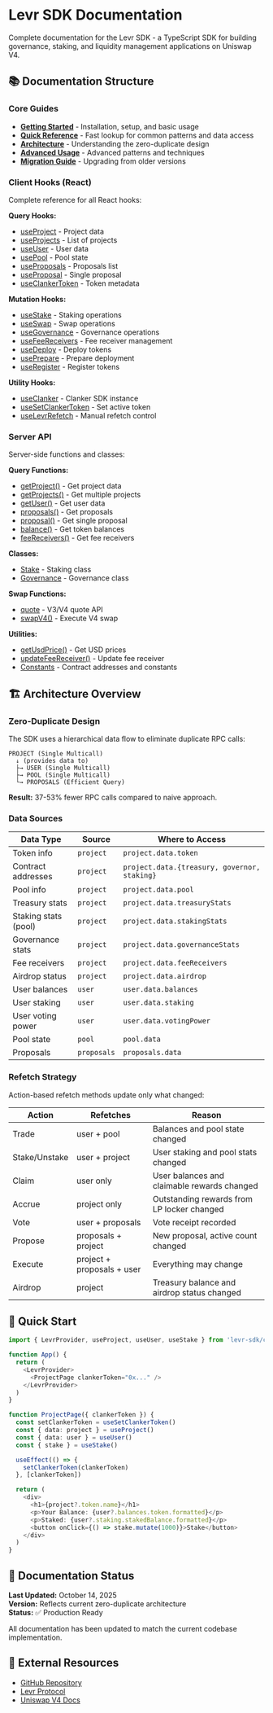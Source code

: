 # Levr SDK Documentation

Complete documentation for the Levr SDK - a TypeScript SDK for building governance, staking, and liquidity management applications on Uniswap V4.

## 📚 Documentation Structure

### Core Guides

- **[Getting Started](./getting-started.md)** - Installation, setup, and basic usage
- **[Quick Reference](./QUICK-REFERENCE.md)** - Fast lookup for common patterns and data access
- **[Architecture](./architecture.md)** - Understanding the zero-duplicate design
- **[Advanced Usage](./advanced-usage.md)** - Advanced patterns and techniques
- **[Migration Guide](./MIGRATION-GUIDE.md)** - Upgrading from older versions

### Client Hooks (React)

Complete reference for all React hooks:

**Query Hooks:**

- [useProject](./client-hooks/query/use-project.md) - Project data
- [useProjects](./client-hooks/query/use-projects.md) - List of projects
- [useUser](./client-hooks/query/use-user.md) - User data
- [usePool](./client-hooks/query/use-pool.md) - Pool state
- [useProposals](./client-hooks/query/use-proposals.md) - Proposals list
- [useProposal](./client-hooks/query/use-proposal.md) - Single proposal
- [useClankerToken](./client-hooks/query/use-clanker-token.md) - Token metadata

**Mutation Hooks:**

- [useStake](./client-hooks/mutation/use-stake.md) - Staking operations
- [useSwap](./client-hooks/mutation/use-swap.md) - Swap operations
- [useGovernance](./client-hooks/mutation/use-governance.md) - Governance operations
- [useFeeReceivers](./client-hooks/mutation/use-fee-receivers.md) - Fee receiver management
- [useDeploy](./client-hooks/mutation/use-deploy.md) - Deploy tokens
- [usePrepare](./client-hooks/mutation/use-prepare.md) - Prepare deployment
- [useRegister](./client-hooks/mutation/use-register.md) - Register tokens

**Utility Hooks:**

- [useClanker](./client-hooks/utility/use-clanker.md) - Clanker SDK instance
- [useSetClankerToken](./client-hooks/utility/use-set-clanker-token.md) - Set active token
- [useLevrRefetch](./client-hooks/utility/use-levr-refetch.md) - Manual refetch control

### Server API

Server-side functions and classes:

**Query Functions:**

- [getProject()](./server-api/queries/project.md) - Get project data
- [getProjects()](./server-api/queries/projects.md) - Get multiple projects
- [getUser()](./server-api/queries/user.md) - Get user data
- [proposals()](./server-api/queries/proposals.md) - Get proposals
- [proposal()](./server-api/queries/proposal.md) - Get single proposal
- [balance()](./server-api/queries/balance.md) - Get token balances
- [feeReceivers()](./server-api/queries/fee-receivers.md) - Get fee receivers

**Classes:**

- [Stake](./server-api/classes/stake.md) - Staking class
- [Governance](./server-api/classes/governance.md) - Governance class

**Swap Functions:**

- [quote](./server-api/swaps/quote.md) - V3/V4 quote API
- [swapV4()](./server-api/swaps/swap-v4.md) - Execute V4 swap

**Utilities:**

- [getUsdPrice()](./server-api/utilities/get-usd-price.md) - Get USD prices
- [updateFeeReceiver()](./server-api/utilities/update-fee-receiver.md) - Update fee receiver
- [Constants](./server-api/utilities/constants.md) - Contract addresses and constants

## 🏗️ Architecture Overview

### Zero-Duplicate Design

The SDK uses a hierarchical data flow to eliminate duplicate RPC calls:

```
PROJECT (Single Multicall)
  ↓ (provides data to)
  ├→ USER (Single Multicall)
  ├→ POOL (Single Multicall)
  └→ PROPOSALS (Efficient Query)
```

**Result:** 37-53% fewer RPC calls compared to naive approach.

### Data Sources

| Data Type            | Source      | Where to Access                              |
| -------------------- | ----------- | -------------------------------------------- |
| Token info           | `project`   | `project.data.token`                         |
| Contract addresses   | `project`   | `project.data.{treasury, governor, staking}` |
| Pool info            | `project`   | `project.data.pool`                          |
| Treasury stats       | `project`   | `project.data.treasuryStats`                 |
| Staking stats (pool) | `project`   | `project.data.stakingStats`                  |
| Governance stats     | `project`   | `project.data.governanceStats`               |
| Fee receivers        | `project`   | `project.data.feeReceivers`                  |
| Airdrop status       | `project`   | `project.data.airdrop`                       |
| User balances        | `user`      | `user.data.balances`                         |
| User staking         | `user`      | `user.data.staking`                          |
| User voting power    | `user`      | `user.data.votingPower`                      |
| Pool state           | `pool`      | `pool.data`                                  |
| Proposals            | `proposals` | `proposals.data`                             |

### Refetch Strategy

Action-based refetch methods update only what changed:

| Action        | Refetches                  | Reason                                      |
| ------------- | -------------------------- | ------------------------------------------- |
| Trade         | user + pool                | Balances and pool state changed             |
| Stake/Unstake | user + project             | User staking and pool stats changed         |
| Claim         | user only                  | User balances and claimable rewards changed |
| Accrue        | project only               | Outstanding rewards from LP locker changed  |
| Vote          | user + proposals           | Vote receipt recorded                       |
| Propose       | proposals + project        | New proposal, active count changed          |
| Execute       | project + proposals + user | Everything may change                       |
| Airdrop       | project                    | Treasury balance and airdrop status changed |

## 🚀 Quick Start

```typescript
import { LevrProvider, useProject, useUser, useStake } from 'levr-sdk/client'

function App() {
  return (
    <LevrProvider>
      <ProjectPage clankerToken="0x..." />
    </LevrProvider>
  )
}

function ProjectPage({ clankerToken }) {
  const setClankerToken = useSetClankerToken()
  const { data: project } = useProject()
  const { data: user } = useUser()
  const { stake } = useStake()

  useEffect(() => {
    setClankerToken(clankerToken)
  }, [clankerToken])

  return (
    <div>
      <h1>{project?.token.name}</h1>
      <p>Your Balance: {user?.balances.token.formatted}</p>
      <p>Staked: {user?.staking.stakedBalance.formatted}</p>
      <button onClick={() => stake.mutate(1000)}>Stake</button>
    </div>
  )
}
```

## 📖 Documentation Status

**Last Updated:** October 14, 2025  
**Version:** Reflects current zero-duplicate architecture  
**Status:** ✅ Production Ready

All documentation has been updated to match the current codebase implementation.

## 🔗 External Resources

- [GitHub Repository](https://github.com/levr-protocol/levr-sdk)
- [Levr Protocol](https://levr.xyz)
- [Uniswap V4 Docs](https://docs.uniswap.org/contracts/v4/overview)
